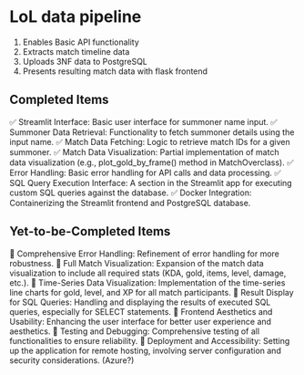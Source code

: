 # LoL data pipeline

1. Enables Basic API functionality
2. Extracts match timeline data
3. Uploads 3NF data to PostgreSQL
4. Presents resulting match data with flask frontend


## Completed Items
✅ Streamlit Interface: Basic user interface for summoner name input.
✅ Summoner Data Retrieval: Functionality to fetch summoner details using the input name.
✅ Match Data Fetching: Logic to retrieve match IDs for a given summoner.
✅ Match Data Visualization: Partial implementation of match data visualization (e.g., plot_gold_by_frame() method in MatchOverclass).
✅ Error Handling: Basic error handling for API calls and data processing.
✅ SQL Query Execution Interface: A section in the Streamlit app for executing custom SQL queries against the database.
✅ Docker Integration: Containerizing the Streamlit frontend and PostgreSQL database. 

## Yet-to-be-Completed Items
🔳 Comprehensive Error Handling: Refinement of error handling for more robustness.
🔳 Full Match Visualization: Expansion of the match data visualization to include all required stats (KDA, gold, items, level, damage, etc.).
🔳 Time-Series Data Visualization: Implementation of the time-series line charts for gold, level, and XP for all match participants.
🔳 Result Display for SQL Queries: Handling and displaying the results of executed SQL queries, especially for SELECT statements.
🔳 Frontend Aesthetics and Usability: Enhancing the user interface for better user experience and aesthetics.
🔳 Testing and Debugging: Comprehensive testing of all functionalities to ensure reliability.
🔳 Deployment and Accessibility: Setting up the application for remote hosting, involving server configuration and security considerations. (Azure?)
